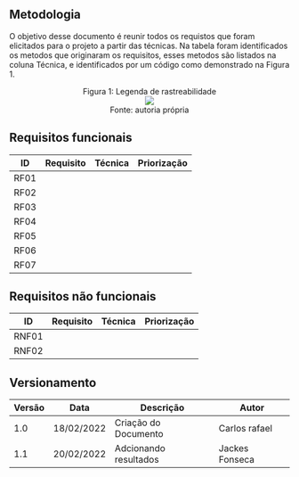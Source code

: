 ## Metodologia

O objetivo desse documento é reunir todos os requistos que foram elicitados para o projeto a partir das técnicas. Na tabela foram identificados os metodos que originaram os requisitos, esses metodos são listados na coluna Técnica, e identificados por um código como demonstrado na Figura 1.

<center>
  <figcaption class="center">Figura 1: Legenda de rastreabilidade</figcaption>
  <img src="https://user-images.githubusercontent.com/53023400/154858872-f7f7c057-a096-4e0c-9a46-62d429b5447b.png" class="center">
  <figcaption class="center">Fonte: autoria própria</figcaption>
</center>

## Requisitos funcionais

|  ID  |  Requisito  |  Técnica  |   Priorização  |
|------|-------------|-----------|----------------|
| RF01 |   |   |   |
| RF02 |   |   |   |
| RF03 |   |   |   |
| RF04 |   |   |   |
| RF05 |   |   |   |
| RF06 |   |   |   |
| RF07 |   |   |   |

## Requisitos não funcionais

|  ID  |  Requisito  |  Técnica  |   Priorização  |
|------|-------------|-----------|----------------|
| RNF01 |   |   |   |
| RNF02 |   |   |   |

## Versionamento

| Versão | Data | Descrição | Autor |
|--------|------|-----------|-------|
| 1.0    | 18/02/2022 | Criação do Documento | Carlos rafael |
| 1.1    | 20/02/2022 | Adcionando resultados | Jackes Fonseca |
